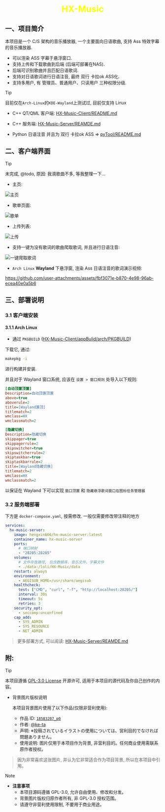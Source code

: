 <h1 align="center" style="color:yellow">HX-Music</h1>

## 一、项目简介

本项目是一个 C/S 架构的音乐播放器, 一个主要面向日语歌曲, 支持 Ass 特效字幕的音乐播放器.

- 可以渲染 ASS 字幕于悬浮窗口.
- 支持上传和下载歌曲到后端 (后端可部署在NAS).
- 后端可识别歌曲并且匹配日语歌词.
- 支持对日语歌词进行日语注音, 最终 双行 卡拉ok ASS化.
- 支持多用户, 有 管理员、普通用户、只读用户 三种权限分级.

> [!TIP]
> 目前仅在`Arch-Linux`的`KDE-Wayland`上测试过, 目前仅支持 Linux

- C++ QT/QML 客户端: [HX-Music-Client/README.md](HX-Music-Client/README.md)

- C++ 服务端: [HX-Music-Server/REAMDE.md](HX-Music-Server/REAMDE.md)

- Python 日语注音 并且为 双行 卡拉ok ASS => [pyTool/README.md](pyTool/README.md)

## 二、客户端界面

> [!TIP]
> 未完成, @todo, 原因: 我滴歌曲不多, 等我整理一下...

- 主页:

![主页](./doc/img/sp_20251001_152915.png)

- 歌单页面:

![歌单](./doc/img/HX_2025-10-01_22-57-24.png)

- 上传列表:

![上传](./doc/img/sp_20251001_152659.png)

- 支持一键为没有歌词的歌曲爬取歌词, 并且进行日语注音:

![一键爬取歌词](./doc/img/sp_20251001_153050.png)

- `Arch Linux` **Wayland** 下悬浮窗, 渲染 Ass 日语注音的歌词演示视频:

https://github.com/user-attachments/assets/fbf3071e-b870-4e98-96ab-ecea40e0a5b6

## 三、部署说明
### 3.1 客户端安装
#### 3.1.1 Arch Linux

- 通过 `PKGBUILD` ([HX-Music-Client/appBulid/arch/PKGBUILD](./HX-Music-Client/appBulid/arch/PKGBUILD))

下载它, 通过:

```sh
makepkg -i
```

进行构建并安装.

并且对于 Wayland 窗口系统, 应该在 `设置 > 窗口规则` 处导入以下规则:

```ini
[自动顶置顶置]
Description=自动顶置顶置
above=true
aboverule=2
title=[Wayland置顶]
titlematch=2
wmclass=HX
wmclassmatch=2

[隐藏切换]
Description=隐藏切换
skippager=true
skippagerrule=2
skipswitcher=true
skipswitcherrule=2
skiptaskbar=true
skiptaskbarrule=2
title=[Wayland隐藏切换]
titlematch=2
wmclass=HX
wmclassmatch=2
```

以保证在 Wayland 下可以实现 `窗口顶置` 和 `隐藏悬浮歌词窗口在图标任务管理器`

### 3.2 服务端部署

下方是 `docker-compose.yaml`, 按需修改. 一般仅需要修改带注释的地方

```yaml
services:
  hx-music-server:
    image: hengxin666/hx-music-server:latest
    container_name: hx-music-server
    ports:
      # 端口映射
      - "28205:28205"
    volumes:
      # 文件存放路径, 包含数据库、音乐文件、字幕文件
      - ./data:/loli/HX-Music/data
    restart: always
    environment:
      - AEGISUB_HOME=/usr/share/aegisub
    healthcheck:
      test: ["CMD", "curl", "-f", "http://localhost:28205/"]
      interval: 30s
      timeout: 5s
      retries: 3
    security_opt:
      - seccomp:unconfined
    cap_add:
      - SYS_ADMIN
      - SYS_RESOURCE
      - NET_ADMIN
```

> 更多部署方式, 可以阅读: [HX-Music-Server/REAMDE.md](./HX-Music-Server/REAMDE.md)

## 附:

> [!TIP]
> 本项目遵循 [GPL-3.0 License](./LICENSE) 开源许可, 适用于本项目的源代码及你自己创作的内容。

- 背景图片版权说明

  本项目背景图片使用了以下作品(仅限非营利使用):

  - 作品 ID: [`18583207_p0`](https://www.pixiv.net/artworks/18583207)
  - 作者: [@ke-ta](https://www.pixiv.net/users/3104565/artworks)
  - 声明: ※投稿されているイラストの使用については、営利目的でなければ問題ありません。
  - 使用说明: 图片仅用于本项目作为背景, 非营利目的。任何商业使用需联系原作者授权。

> 因为非常喜欢这张图片, 并认为它非常适合作为项目背景, 所以在本项目中引用。

> [!NOTE]
> - **注意事项**
>   - 本项目源码遵循 GPL-3.0, 允许自由使用、修改和分发。
>   - 背景图片版权归原作者所有, 非 GPL-3.0 授权范围。
>   - 请遵守非营利使用限制, 不要用于商业用途。